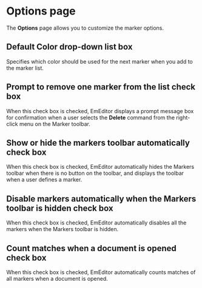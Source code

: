# Options page

The **Options** page allows you to customize the marker options.

## Default Color drop-down list box

Specifies which color should be used for the next marker when you add to the marker list.

## Prompt to remove one marker from the list check box

When this check box is checked, EmEditor displays a prompt message box for confirmation when a user selects the **Delete** command from the right-click menu on the Marker toolbar.

## Show or hide the markers toolbar automatically check box

When this check box is checked, EmEditor automatically hides the Markers toolbar when there is no button on the toolbar, and displays the toolbar when a user defines a marker.

## Disable markers automatically when the Markers toolbar is hidden check box

When this check box is checked, EmEditor automatically disables all the markers when the Markers toolbar is hidden.

## Count matches when a document is opened check box

When this check box is checked, EmEditor automatically counts matches of all markers when a document is opened.

